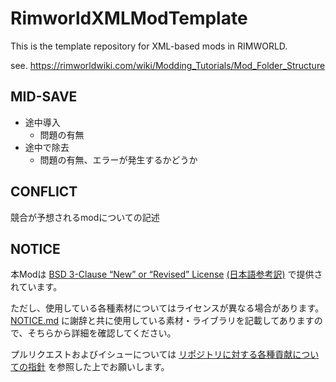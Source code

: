 # RimworldXMLModTemplate

This is the template repository for XML-based mods in RIMWORLD.

see. <https://rimworldwiki.com/wiki/Modding_Tutorials/Mod_Folder_Structure>

## MID-SAVE

- 途中導入
  - 問題の有無
- 途中で除去
  - 問題の有無、エラーが発生するかどうか

## CONFLICT

競合が予想されるmodについての記述

## NOTICE

本Modは [BSD 3-Clause “New” or “Revised” License](LICENSE) [(日本語参考訳)](https://licenses.opensource.jp/BSD-3-Clause/BSD-3-Clause.html) で提供されています。

ただし、使用している各種素材についてはライセンスが異なる場合があります。[NOTICE.md](NOTICE.md) に謝辞と共に使用している素材・ライブラリを記載してありますので、そちらから詳細を確認してください。

プルリクエストおよびイシューについては [リポジトリに対する各種貢献についての指針](https://github.com/piet-rian/.github/blob/main/CONTRIBUTING.md) を参照した上でお願いします。
